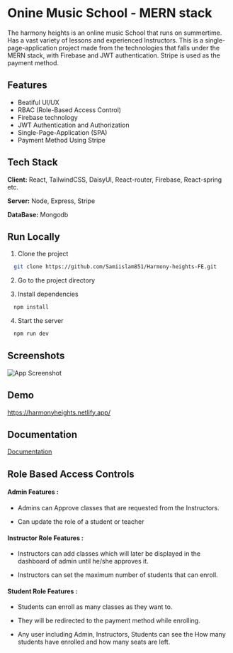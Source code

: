 
# Onine Music School - MERN stack

The harmony heights is an online music School that runs on summertime. Has a vast variety of lessons and experienced Instructors.
This is a single-page-application project made from the technologies that falls under the MERN stack, with Firebase and JWT authentication.
Stripe is used as the payment method.


## Features

- Beatiful UI/UX
- RBAC (Role-Based Access Control)
- Firebase technology 
- JWT Authentication and Authorization 
- Single-Page-Application (SPA)
- Payment Method Using Stripe


## Tech Stack

**Client:** React, TailwindCSS, DaisyUI, React-router, Firebase, React-spring etc.  

**Server:** Node, Express, Stripe

**DataBase:** Mongodb


## Run Locally

1. Clone the project

```bash
  git clone https://github.com/Samiislam851/Harmony-heights-FE.git
```

2. Go to the project directory


3. Install dependencies

```bash
  npm install
```

4. Start the server

```bash
  npm run dev
```


## Screenshots

![App Screenshot](https://via.placeholder.com/468x300?text=App+Screenshot+Here)


## Demo

https://harmonyheights.netlify.app/


## Documentation

[Documentation](https://linktodocumentation)


## Role Based Access Controls

#### Admin Features : 
- Admins can Approve classes that are requested from the Instructors.

- Can update the role of a student or teacher 

#### Instructor Role Features : 
- Instructors can add classes which will later be displayed in the dashboard of admin until he/she approves it.

- Instructors can set the maximum number of students that can enroll.



#### Student Role Features : 
- Students can enroll as many classes as they want to. 

- They will be redirected to the payment method while enrolling.

- Any user including Admin, Instructors, Students can see the How many students have enrolled and how many seats are left.